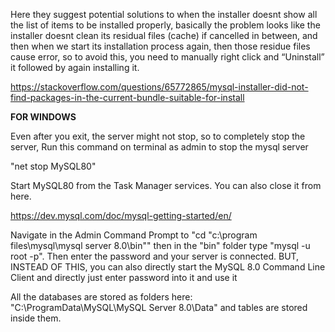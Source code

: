Here they suggest potential solutions to when the installer doesnt show all the list of items to be installed properly, basically the problem looks like the installer doesnt clean its residual files (cache) if cancelled in between, and then when we start its installation process again, then those residue files cause error, so to avoid this, you need to manually right click and “Uninstall” it followed by again installing it. 

<https://stackoverflow.com/questions/65772865/mysql-installer-did-not-find-packages-in-the-current-bundle-suitable-for-install>

**FOR WINDOWS**

Even after you exit, the server might not stop, so to completely stop the server, Run this command on terminal as admin to stop the mysql server

"net stop MySQL80"

Start MySQL80 from the Task Manager services. You can also close it from here.

<https://dev.mysql.com/doc/mysql-getting-started/en/>

Navigate in the Admin Command Prompt to "cd "c:\program files\mysql\mysql server 8.0\bin"" then in the "bin" folder type "mysql -u root -p". Then enter the password and your server is connected. BUT, INSTEAD OF THIS, you can also directly start the MySQL 8.0 Command Line Client and directly just enter password into it and use it

All the databases are stored as folders here: "C:\ProgramData\MySQL\MySQL Server 8.0\Data" and tables are stored inside them.
